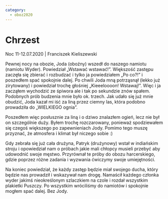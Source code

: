 ```yaml
---
category:
  - oboz2020
---
```


# Chrzest

Noc 11-12.07.2020 | Franciszek Kieliszewski

Pewnej nocy na obozie, Joda (oboźny) wszedł do naszego namiotu (namiotu Wyder). Powiedział „Wstawać wstawać!”. Większość zastępu zaczęła się zbierać i rozbudzać i tylko ja powiedziałem „Po co?!” i poszedłem spać spokojnie dalej. Po chwili Joda mną potrząsnął (lekko już zirytowany) i powiedział trochę głośniej „Kieeeloooon! Wstawaj!”. Więc i ja zacząłem wychodzić ze śpiwora ale i tak po sekundzie znów spałem. Podobnych prób budzenia mnie było ok. trzech. Jak udało się już mnie obudzić, Joda kazał mi iść za liną przez ciemny las, która podobno prowadziła do „WIELKIEGO ognia”.

Poszedłem więc posłusznie za liną i o dziwo znalazłem ogień, lecz nie był on szczególnie duży. Byłem trochę rozczarowany, ponieważ spodziewałem się czegoś większego po zapewnieniach Jody. Pomimo tego muszę przyznać, że atmosfera i klimat był niczego sobie :)

Gdy zebrała się już cała drużyna, Patryk (drużynowy) wstał w indiańskim stroju i opowiedział nam o próbach jakie mali chłopcy musieli przebyć aby udowodnić swoje męstwo. Przyrównał te próby do obozu harcerskiego, gdzie poprzez różne zadania i wyzwania ćwiczymy swoje umiejętności.

Na koniec powiedział, że każdy zastęp będzie miał swojego ducha, który będzie nas prowadził i wskazywał nam drogę. Namaścił każdego członka wyder jakimś nieokreślonym szlaczkiem na czole i rozdał wszystkim plakietki Puszczy. Po wszystkim wróciliśmy do namiotów i spokojnie mogłem spać dalej. Bez Jody.
